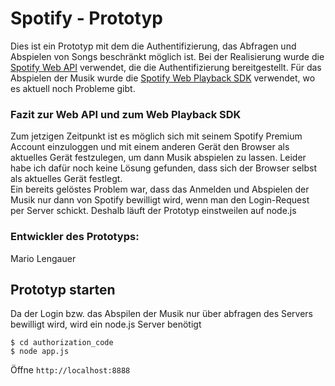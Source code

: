# Spotify - Prototyp

Dies ist ein Prototyp mit dem die Authentifizierung, das Abfragen und Abspielen von Songs beschränkt möglich ist. Bei der Realisierung
wurde die [Spotify Web API](https://developer.spotify.com/documentation/web-api/) verwendet, die die Authentifizierung bereitgestellt. 
Für das Abspielen der Musik wurde die [Spotify Web Playback SDK](https://developer.spotify.com/documentation/web-playback-sdk/quick-start/) verwendet, wo es aktuell noch Probleme gibt.  

### Fazit zur Web API und zum Web Playback SDK
Zum jetzigen Zeitpunkt ist es möglich sich mit seinem Spotify Premium Account einzuloggen
und mit einem anderen Gerät den Browser als aktuelles Gerät festzulegen, um dann Musik abspielen zu lassen.
Leider habe ich dafür noch keine Lösung gefunden, dass sich der Browser selbst als aktuelles Gerät festlegt.  
Ein bereits gelöstes Problem war, dass das Anmelden und Abspielen der Musik nur dann von Spotify
bewilligt wird, wenn man den Login-Request per Server schickt. Deshalb läuft der Prototyp einstweilen auf node.js
    
### Entwickler des Prototyps:
Mario Lengauer



## Prototyp starten
Da der Login bzw. das Abspilen der Musik nur über abfragen des Servers bewilligt wird, wird ein node.js Server benötigt

    $ cd authorization_code
    $ node app.js

Öffne `http://localhost:8888`
